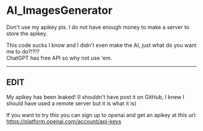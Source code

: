 # AI_ImagesGenerator

Don't use my apikey pls.
I do not have enough money to make a server to store the apikey.

This code sucks I know and I didn't even make the AI, just what do you want me to do?!?!?  
ChatGPT has free API so why not use 'em.

--------
EDIT
--------
My apikey has been leaked! (I shouldn't have post it on GitHub, I knew I should have used a remote server but it is what it is)

If you want to try this you can sign up to openai and get an apikey at this url:
https://platform.openai.com/account/api-keys



